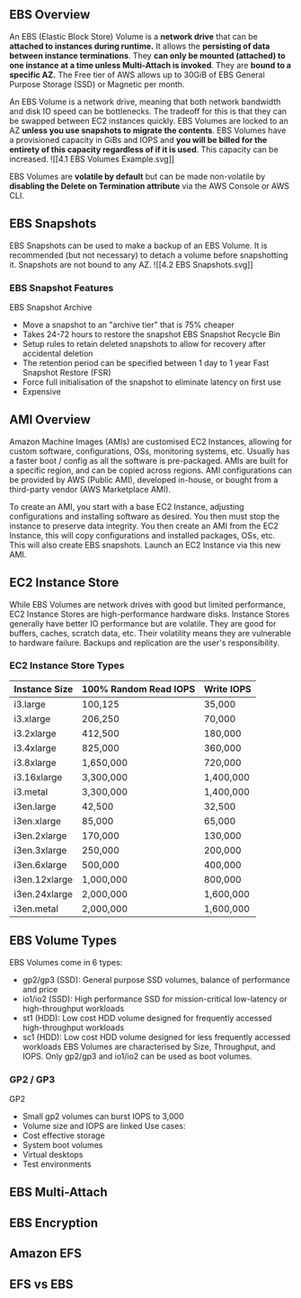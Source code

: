 ## EBS Overview
An EBS (Elastic Block Store) Volume is a **network drive** that can be **attached to instances during runtime.**
It allows the **persisting of data between instance terminations**.
They **can only be mounted (attached) to one instance at a time unless Multi-Attach is invoked**.
They are **bound to a specific AZ.**
The Free tier of AWS allows up to 30GiB of EBS General Purpose Storage (SSD) or Magnetic per month.

An EBS Volume is a network drive, meaning that both network bandwidth and disk IO speed can be bottlenecks. The tradeoff for this is that they can be swapped between EC2 instances quickly.
EBS Volumes are locked to an AZ **unless you use snapshots to migrate the contents**.
EBS Volumes have a provisioned capacity in GiBs and IOPS and **you will be billed for the entirety of this capacity regardless of if it is used**. This capacity can be increased.
![[4.1 EBS Volumes Example.svg]]

EBS Volumes are **volatile by default** but can be made non-volatile by **disabling the Delete on Termination attribute** via the AWS Console or AWS CLI.
## EBS Snapshots
EBS Snapshots can be used to make a backup of an EBS Volume.
It is recommended (but not necessary) to detach a volume before snapshotting it.
Snapshots are not bound to any AZ.
![[4.2 EBS Snapshots.svg]]
### EBS Snapshot Features
EBS Snapshot Archive
- Move a snapshot to an "archive tier" that is 75% cheaper
- Takes 24-72 hours to restore the snapshot
EBS Snapshot Recycle Bin
- Setup rules to retain deleted snapshots to allow for recovery after accidental deletion
- The retention period can be specified between 1 day to 1 year
Fast Snapshot Restore (FSR)
- Force full initialisation of the snapshot to eliminate latency on first use
- Expensive
## AMI Overview
Amazon Machine Images (AMIs) are customised EC2 Instances, allowing for custom software, configurations, OSs, monitoring systems, etc. Usually has a faster boot / config as all the software is pre-packaged.
AMIs are built for a specific region, and can be copied across regions.
AMI configurations can be provided by AWS (Public AMI), developed in-house, or bought from a third-party vendor (AWS Marketplace AMI).

To create an AMI, you start with a base EC2 Instance, adjusting configurations and installing software as desired.
You then must stop the instance to preserve data integrity.
You then create an AMI from the EC2 Instance, this will copy configurations and installed packages, OSs, etc. This will also create EBS snapshots.
Launch an EC2 Instance via this new AMI.
## EC2 Instance Store
While EBS Volumes are network drives with good but limited performance, EC2 Instance Stores are high-performance hardware disks.
Instance Stores generally have better IO performance but are volatile.
They are good for buffers, caches, scratch data, etc.
Their volatility means they are vulnerable to hardware failure.
Backups and replication are the user's responsibility.
### EC2 Instance Store Types
|Instance Size|100% Random Read IOPS|Write IOPS|
|--|--|--|
|i3.large|100,125|35,000|
|i3.xlarge|206,250|70,000|
|i3.2xlarge|412,500|180,000|
|i3.4xlarge|825,000|360,000|
|i3.8xlarge|1,650,000|720,000|
|i3.16xlarge|3,300,000|1,400,000|
|i3.metal|3,300,000|1,400,000|
|i3en.large|42,500|32,500|
|i3en.xlarge|85,000|65,000|
|i3en.2xlarge|170,000|130,000|
|i3en.3xlarge|250,000|200,000|
|i3en.6xlarge|500,000|400,000|
|i3en.12xlarge|1,000,000|800,000|
|i3en.24xlarge|2,000,000|1,600,000|
|i3en.metal|2,000,000|1,600,000|
## EBS Volume Types
EBS Volumes come in 6 types:
- gp2/gp3 (SSD): General purpose SSD volumes, balance of performance and price
- io1/io2 (SSD): High performance SSD for mission-critical low-latency or high-throughput workloads
- st1 (HDD): Low cost HDD volume designed for frequently accessed high-throughput workloads
- sc1 (HDD): Low cost HDD volume designed for less frequently accessed workloads
EBS Volumes are characterised by Size, Throughput, and IOPS.
Only gp2/gp3 and io1/io2 can be used as boot volumes.
### GP2 / GP3
GP2
- Small gp2 volumes can burst IOPS to 3,000
- Volume size and IOPS are linked
Use cases:
- Cost effective storage
- System boot volumes
- Virtual desktops
- Test environments
## EBS Multi-Attach
## EBS Encryption
## Amazon EFS
## EFS vs EBS